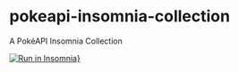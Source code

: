 # pokeapi-insomnia-collection
A PokéAPI Insomnia Collection

[![Run in Insomnia}](https://insomnia.rest/images/run.svg)](https://insomnia.rest/run/?label=Pok%C3%A9API&uri=https%3A%2F%2Fraw.githubusercontent.com%2FGabb-c%2Fpokeapi-insomnia-collection%2Fmain%2Fpokeapi.json)
